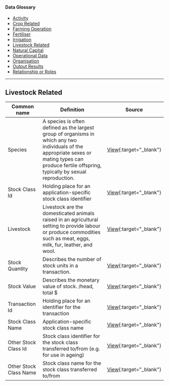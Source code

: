<h4>Data Glossary</h4>
<ul class="sub-menu">
  <li class="menu-item"><a href="/activity">Activity</a></li>
  <li class="menu-item"><a href="/crop-related">Crop Related</a></li>
  <li class="menu-item"><a href="/farming-operation">Farming Operation</a></li>
  <li class="menu-item"><a href="/fertiliser">Fertiliser</a></li>
  <li class="menu-item"><a href="/irrigation">Irrigation</a></li>
  <li class="menu-item"><a class="active" href="/livestock-related">Livestock Related</a></li>
  <li class="menu-item"><a href="/natural-capital">Natural Capital</a></li>
  <li class="menu-item"><a href="/operational-data">Operational Data</a></li>
  <li class="menu-item"><a href="/organisation">Organisation</a></li>
  <li class="menu-item"><a href="/output-results">Output Results</a></li>
  <li class="menu-item"><a href="/relationship-or-roles">Relationship or Roles</a></li>      
</ul>
<hr>

<h2 id="datalinker">Livestock Related</h2>
<p></p>

| Common name  | Definition | Source |
| ------------- | ------------- | ------------- |
| Species | A species is often defined as the largest group of organisms in which any two individuals of the appropriate sexes or mating types can produce fertile offspring, typically by sexual reproduction. | [View](https://en.wikipedia.org/wiki/Species){:target="_blank"} |
| Stock Class Id | Holding place for an application-specific stock class identifier | [View](https://github.com/Datalinker-Org/Farm-Data-Standards/blob/master/Stock%20Reconciliation/SCDS_Stock-Reconciliation-Data-Dictionary.md){:target="_blank"} |
| Livestock | Livestock are the domesticated animals raised in an agricultural setting to provide labour or produce commodities such as meat, eggs, milk, fur, leather, and wool.| [View](https://en.wikipedia.org/wiki/Livestock){:target="_blank"} |
| Stock Quantity | Describes the number of stock units in a transaction. | [View](https://github.com/Datalinker-Org/Farm-Data-Standards/blob/master/Stock%20Reconciliation/SCDS_Stock-Reconciliation-Data-Dictionary.md){:target="_blank"} |
| Stock Value | Describes the monetary value of stock. /head, total $ | [View](https://github.com/Datalinker-Org/Farm-Data-Standards/blob/master/Stock%20Reconciliation/SCDS_Stock-Reconciliation-Data-Dictionary.md){:target="_blank"} |
| Transaction Id | Holding place for an identifier for the transaction | [View](https://github.com/Datalinker-Org/Farm-Data-Standards/blob/master/Stock%20Reconciliation/SCDS_Stock-Reconciliation-Data-Dictionary.md){:target="_blank"} |
| Stock Class Name | Application-specific stock class name | [View](https://github.com/Datalinker-Org/Farm-Data-Standards/blob/master/Stock%20Reconciliation/SCDS_Stock-Reconciliation-Data-Dictionary.md){:target="_blank"} |
| Other Stock Class Id | Stock class identifier for the stock class transferred to/from (e.g. for use in ageing) | [View](https://github.com/Datalinker-Org/Farm-Data-Standards/blob/master/Stock%20Reconciliation/SCDS_Stock-Reconciliation-Data-Dictionary.md){:target="_blank"} |
| Other Stock Class Name |  Stock class name for the stock class transferred to/from | [View](https://github.com/Datalinker-Org/Farm-Data-Standards/blob/master/Stock%20Reconciliation/SCDS_Stock-Reconciliation-Data-Dictionary.md){:target="_blank"} |

